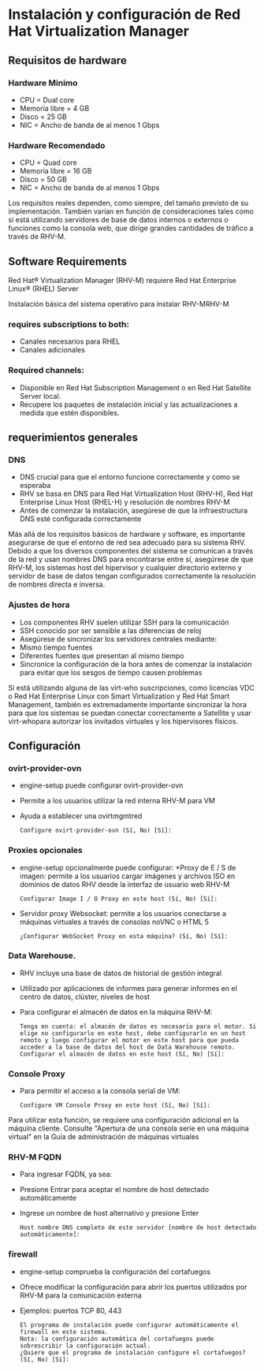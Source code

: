 # Instalación y configuración de Red Hat Virtualization Manager

## Requisitos de hardware

### Hardware Minimo

* CPU = Dual core
* Memoria libre = 4 GB
* Disco = 25 GB
* NIC = Ancho de banda de al menos 1 Gbps

### Hardware Recomendado

* CPU = Quad core
* Memoria libre = 16 GB
* Disco = 50 GB
* NIC = Ancho de banda de al menos 1 Gbps


Los requisitos reales dependen, como siempre, del tamaño previsto de su implementación. También varían en función de consideraciones tales como si está utilizando servidores de base de datos internos o externos o funciones como la consola web, que dirige grandes cantidades de tráfico a través de RHV-M.

## Software Requirements
Red Hat® Virtualization Manager (RHV-M) requiere Red Hat Enterprise Linux® (RHEL) Server

Instalación básica del sistema operativo para instalar RHV-MRHV-M 

### requires subscriptions to both: 
* Canales necesarios para RHEL
* Canales adicionales

### Required channels:
* Disponible en Red Hat Subscription Management o en Red Hat Satellite Server local.
* Recupere los paquetes de instalación inicial y las actualizaciones a medida que estén disponibles.



## requerimientos generales
### DNS
* DNS crucial para que el entorno funcione correctamente y como se esperaba
* RHV se basa en DNS para Red Hat Virtualization Host (RHV-H), Red Hat Enterprise Linux Host (RHEL-H) y resolución de nombres RHV-M
* Antes de comenzar la instalación, asegúrese de que la infraestructura DNS esté configurada correctamente

Más allá de los requisitos básicos de hardware y software, es importante asegurarse de que el entorno de red sea adecuado para su sistema RHV. Debido a que los diversos componentes del sistema se comunican a través de la red y usan nombres DNS para encontrarse entre sí, asegúrese de que RHV-M, los sistemas host del hipervisor y cualquier directorio externo y servidor de base de datos tengan configurados correctamente la resolución de nombres directa e inversa.

### Ajustes de hora
* Los componentes RHV suelen utilizar SSH para la comunicación
* SSH conocido por ser sensible a las diferencias de reloj
* Asegúrese de sincronizar los servidores centrales mediante:
* Mismo tiempo fuentes
* Diferentes fuentes que presentan al mismo tiempo
* Sincronice la configuración de la hora antes de comenzar la instalación para evitar que los sesgos de tiempo causen problemas

Si está utilizando alguna de las virt-who suscripciones, como licencias VDC o Red Hat Enterprise Linux con Smart Virtualization y Red Hat Smart Management, también es extremadamente importante sincronizar la hora para que los sistemas se puedan conectar correctamente a Satellite y usar virt-whopara autorizar los invitados virtuales y los hipervisores físicos.

## Configuración
### ovirt-provider-ovn
* engine-setup puede configurar ovirt-provider-ovn
* Permite a los usuarios utilizar la red interna RHV-M para VM
* Ayuda a establecer una ovirtmgmtred
          
      Configure ovirt-provider-ovn (Sí, No) [Sí]:

### Proxies opcionales
* engine-setup opcionalmente puede configurar:
*Proxy de E / S de imagen: permite a los usuarios cargar imágenes y archivos ISO en dominios de datos RHV desde la interfaz de usuario web RHV-M

      Configurar Image I / O Proxy en este host (Sí, No) [Sí]:
          
* Servidor proxy Websocket: permite a los usuarios conectarse a máquinas virtuales a través de consolas noVNC o HTML 5

      ¿Configurar WebSocket Proxy en esta máquina? (Sí, No) [Sí]:
          
          
### Data Warehouse.
* RHV incluye una base de datos de historial de gestión integral
* Utilizado por aplicaciones de informes para generar informes en el centro de datos, clúster, niveles de host
* Para configurar el almacén de datos en la máquina RHV-M:

      Tenga en cuenta: el almacén de datos es necesario para el motor. Si elige no configurarlo en este host, debe configurarlo en un host remoto y luego configurar el motor en este host para que pueda acceder a la base de datos del host de Data Warehouse remoto. Configurar el almacén de datos en este host (Sí, No) [Sí]:


### Console Proxy
* Para permitir el acceso a la consola serial de VM:
 
      Configure VM Console Proxy en este host (Sí, No) [Sí]:

Para utilizar esta función, se requiere una configuración adicional en la máquina cliente. Consulte "Apertura de una consola serie en una máquina virtual" en la Guía de administración de máquinas virtuales 

### RHV-M FQDN
* Para ingresar FQDN, ya sea:
* Presione Entrar para aceptar el nombre de host detectado automáticamente
* Ingrese un nombre de host alternativo y presione Enter

      Host nombre DNS completo de este servidor [nombre de host detectado automáticamente]:
      
### firewall
* engine-setup comprueba la configuración del cortafuegos
* Ofrece modificar la configuración para abrir los puertos utilizados por RHV-M para la comunicación externa
* Ejemplos: puertos TCP 80, 443

      El programa de instalación puede configurar automáticamente el firewall en este sistema. 
      Nota: la configuración automática del cortafuegos puede sobrescribir la configuración actual. 
      ¿Quiere que el programa de instalación configure el cortafuegos? (Sí, No) [Sí]:
